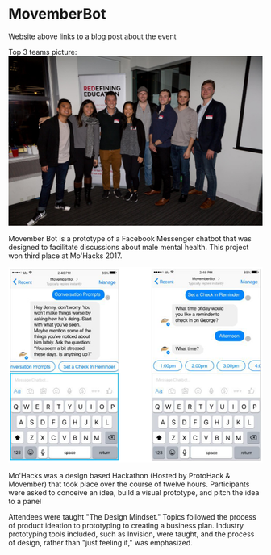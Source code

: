 # MovemberBot

Website above links to a blog post about the event

Top 3 teams picture:
![Top 3 teams](images/Top_3_Winners.jpg)

Movember Bot is a prototype of a Facebook Messenger chatbot that was designed to facilitate discussions about male mental health. This project won third place at Mo'Hacks 2017.

![Prototype](images/Prototype.png)

Mo'Hacks was a design based Hackathon (Hosted by ProtoHack & Movember) that took place over the course of twelve hours. Participants were asked to conceive an idea, build a visual prototype, and pitch the idea to a panel

Attendees were taught "The Design Mindset." Topics followed the process of product ideation to prototyping to creating a business plan. Industry prototyping tools included, such as Invision, were taught, and the process of design, rather than "just feeling it," was emphasized.
